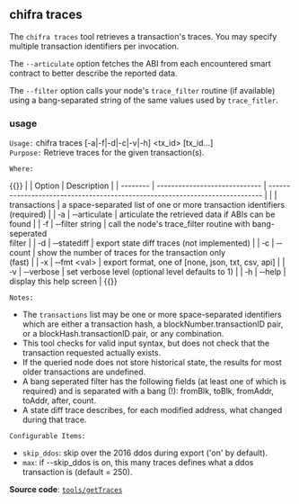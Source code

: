 ## chifra traces

The `chifra traces` tool retrieves a transaction's traces. You may specify multiple transaction identifiers per invocation.

The `--articulate` option fetches the ABI from each encountered smart contract to better describe the reported data.

The `--filter` option calls your node's `trace_filter` routine (if available) using a bang-separated string of the same values used by `trace_fitler`.

### usage

`Usage:`    chifra traces [-a|-f|-d|-c|-v|-h] &lt;tx_id&gt; [tx_id...]  
`Purpose:`  Retrieve traces for the given transaction(s).

`Where:`

{{<td>}}
|          | Option                        | Description                                                                  |
| -------- | ----------------------------- | ---------------------------------------------------------------------------- |
|          | transactions                  | a space-separated list of one or more transaction identifiers<br/>(required) |
| &#8208;a | &#8208;&#8208;articulate      | articulate the retrieved data if ABIs can be found                           |
| &#8208;f | &#8208;&#8208;filter string   | call the node's trace_filter routine with bang-seperated<br/>filter          |
| &#8208;d | &#8208;&#8208;statediff       | export state diff traces (not implemented)                                   |
| &#8208;c | &#8208;&#8208;count           | show the number of traces for the transaction only<br/>(fast)                |
| &#8208;x | &#8208;&#8208;fmt &lt;val&gt; | export format, one of [none, json, txt, csv, api]                            |
| &#8208;v | &#8208;&#8208;verbose         | set verbose level (optional level defaults to 1)                             |
| &#8208;h | &#8208;&#8208;help            | display this help screen                                                     |
{{</td>}}

`Notes:`

- The `transactions` list may be one or more space-separated identifiers which are either a transaction hash,
  a blockNumber.transactionID pair, or a blockHash.transactionID pair, or any combination.
- This tool checks for valid input syntax, but does not check that the transaction requested actually exists.
- If the queried node does not store historical state, the results for most older transactions are undefined.
- A bang seperated filter has the following fields (at least one of which is required) and is separated
  with a bang (!): fromBlk, toBlk, fromAddr, toAddr, after, count.
- A state diff trace describes, for each modified address, what changed during that trace.

`Configurable Items:`

- `skip_ddos`: skip over the 2016 ddos during export ('on' by default).
- `max`: if --skip_ddos is on, this many traces defines what a ddos transaction is (default = 250).

**Source code**: [`tools/getTraces`](https://github.com/TrueBlocks/trueblocks-core/tree/master/src/tools/getTraces)

